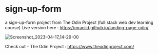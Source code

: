 # sign-up-form
a sign-up-form project from The Odin Project (full stack web dev learning course)
Live version here : https://mraciid.github.io/landing-page-odin/

![Screenshot_2023-04-17_14-29-00](https://user-images.githubusercontent.com/100881182/232484172-544416b3-f0a4-4e27-a225-20d1b75c9ca0.png)




Check out -
The Odin Project : https://www.theodinproject.com/
